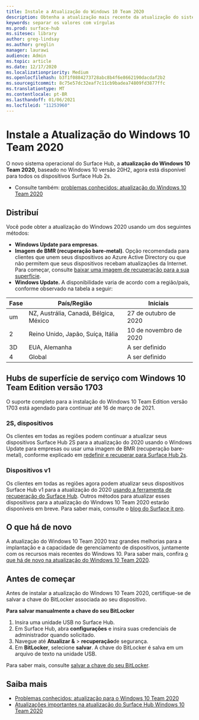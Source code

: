 ```yaml
---
title: Instale a Atualização do Windows 10 Team 2020
description: Obtenha a atualização mais recente da atualização do sistema operacional do Surface Hub, Windows 10 Team 2020.
keywords: separar os valores com vírgulas
ms.prod: surface-hub
ms.sitesec: library
author: greg-lindsay
ms.author: greglin
manager: laurawi
audience: Admin
ms.topic: article
ms.date: 12/17/2020
ms.localizationpriority: Medium
ms.openlocfilehash: b3f1f0884273728abc8b4f6e8662190dacdaf2b2
ms.sourcegitcommit: 8c75e57dc32eaf7c11cb9badea74809fd3877ffc
ms.translationtype: MT
ms.contentlocale: pt-BR
ms.lasthandoff: 01/06/2021
ms.locfileid: "11253960"
---
```

# Instale a Atualização do Windows 10 Team 2020 

O novo sistema operacional do Surface Hub, a **atualização do Windows 10 Team 2020**, baseado no Windows 10 versão 20H2, agora está disponível para todos os dispositivos Surface Hub 2s.  

- Consulte também: [problemas conhecidos: atualização do Windows 10 Team 2020](surface-hub-2020-update.md)

## Distribuí

Você pode obter a atualização do Windows 2020 usando um dos seguintes métodos:

- **Windows Update para empresas**.
- **Imagem de BMR (recuperação bare-metal)**. Opção recomendada para clientes que unem seus dispositivos ao Azure Active Directory ou que não permitem que seus dispositivos recebam atualizações da Internet. Para começar, consulte [baixar uma imagem de recuperação para a sua superfície](https://support.microsoft.com/surfacerecoveryimage).
- **Windows Update.** A disponibilidade varia de acordo com a região/país, conforme observado na tabela a seguir:

| Fase | País/Região                         | Iniciais          |
| ----- | -------------------------------------- | ----------------- |
| um     | NZ, Austrália, Canadá, Bélgica, México | 27 de outubro de 2020  |
| 2     | Reino Unido, Japão, Suíça, Itália          | 10 de novembro de 2020 |
| 3D     | EUA, Alemanha                            | A ser definido |
| 4     | Global                                 | A ser definido  |

## Hubs de superfície de serviço com Windows 10 Team Edition versão 1703 

O suporte completo para a instalação do Windows 10 Team Edition versão 1703 está agendado para continuar até 16 de março de 2021.

### 2S, dispositivos 

Os clientes em todas as regiões podem continuar a atualizar seus dispositivos Surface Hub 2S para a atualização do 2020 usando o Windows Update para empresas ou usar uma imagem de BMR (recuperação bare-metal), conforme explicado em [redefinir e recuperar para Surface Hub 2s](surface-hub-2s-recover-reset.md).

### Dispositivos v1 

Os clientes em todas as regiões agora podem atualizar seus dispositivos Surface Hub v1 para a atualização do 2020 [usando a ferramenta de recuperação do Surface Hub](surface-hub-recovery-tool.md). Outros métodos para atualizar esses dispositivos para a atualização do Windows 10 Team 2020 estarão disponíveis em breve. Para saber mais, consulte o [blog do Surface it pro](https://techcommunity.microsoft.com/t5/surface-it-pro-blog/surface-hub-windows-10-team-2020-update/ba-p/2000144).
 
## O que há de novo

A atualização do Windows 10 Team 2020 traz grandes melhorias para a implantação e a capacidade de gerenciamento de dispositivos, juntamente com os recursos mais recentes do Windows 10. Para saber mais, confira [o que há de novo na atualização do Windows 10 Team 2020](surface-hub-2020-update-whats-new.md).
 
## Antes de começar

Antes de instalar a atualização do Windows 10 Team 2020, certifique-se de salvar a chave do BitLocker associada ao seu dispositivo. 

**Para salvar manualmente a chave do seu BitLocker**

1. Insira uma unidade USB no Surface Hub.
2. Em Surface Hub, abra **configurações** e insira suas credenciais de administrador quando solicitado.
3. Navegue até **Atualizar &**  >  **recuperação**de segurança.
4. Em **BitLocker**, selecione **salvar**. A chave do BitLocker é salva em um arquivo de texto na unidade USB.

Para saber mais, consulte [salvar a chave do seu BitLocker](save-bitlocker-key-surface-hub.md).

## Saiba mais

- [Problemas conhecidos: atualização para o Windows 10 Team 2020](surface-hub-2020-update.md)
- [Atualizações importantes na atualização do Surface Hub Windows 10 Team 2020](https://techcommunity.microsoft.com/t5/surface-it-pro-blog/important-updates-on-the-surface-hub-windows-10-team-2020-update/ba-p/1960897)
